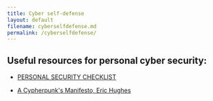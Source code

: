 ```yaml
---
title: Cyber self-defense
layout: default
filename: cyberselfdefense.md
permalink: /cyberselfdefense/
--- 
```




## Useful resources for personal cyber security:

- [PERSONAL SECURITY CHECKLIST](https://github.com/Lissy93/personal-security-checklist/blob/master/2_TLDR_Short_List.md)

- [A Cypherpunk's Manifesto, Eric Hughes](https://www.activism.net/cypherpunk/manifesto.html)


